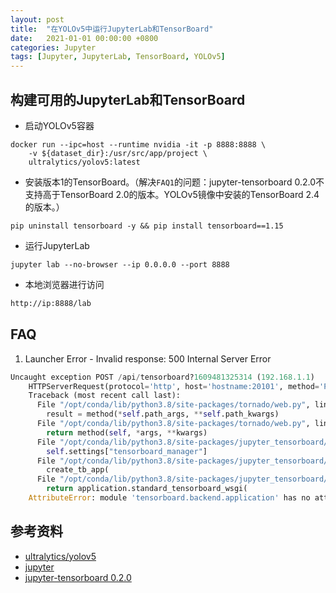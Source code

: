 ```yaml
---
layout: post
title:  "在YOLOv5中运行JupyterLab和TensorBoard"
date:   2021-01-01 00:00:00 +0800
categories: Jupyter
tags: [Jupyter, JupyterLab, TensorBoard, YOLOv5]
---
```


## 构建可用的JupyterLab和TensorBoard
* 启动YOLOv5容器
```shell
docker run --ipc=host --runtime nvidia -it -p 8888:8888 \
    -v ${dataset_dir}:/usr/src/app/project \
    ultralytics/yolov5:latest
```

* 安装版本1的TensorBoard。（解决```FAQ1```的问题：jupyter-tensorboard 0.2.0不支持高于TensorBoard 2.0的版本。YOLOv5镜像中安装的TensorBoard 2.4的版本。）
```shell
pip uninstall tensorboard -y && pip install tensorboard==1.15
```

* 运行JupyterLab
```shell
jupyter lab --no-browser --ip 0.0.0.0 --port 8888
```

* 本地浏览器进行访问
```txt
http://ip:8888/lab
```

## FAQ
1. Launcher Error - Invalid response: 500 Internal Server Error
```py
Uncaught exception POST /api/tensorboard?1609481325314 (192.168.1.1)
    HTTPServerRequest(protocol='http', host='hostname:20101', method='POST', uri='/api/tensorboard?1609481325314', version='HTTP/1.1', remote_ip='192.168.1.1')
    Traceback (most recent call last):
      File "/opt/conda/lib/python3.8/site-packages/tornado/web.py", line 1702, in _execute
        result = method(*self.path_args, **self.path_kwargs)
      File "/opt/conda/lib/python3.8/site-packages/tornado/web.py", line 3173, in wrapper
        return method(self, *args, **kwargs)
      File "/opt/conda/lib/python3.8/site-packages/jupyter_tensorboard/api_handlers.py", line 39, in post
        self.settings["tensorboard_manager"]
      File "/opt/conda/lib/python3.8/site-packages/jupyter_tensorboard/tensorboard_manager.py", line 219, in new_instance
        create_tb_app(
      File "/opt/conda/lib/python3.8/site-packages/jupyter_tensorboard/tensorboard_manager.py", line 44, in create_tb_app
        return application.standard_tensorboard_wsgi(
    AttributeError: module 'tensorboard.backend.application' has no attribute 'standard_tensorboard_wsgi'
```

## 参考资料
* [ultralytics/yolov5](https://hub.docker.com/r/ultralytics/yolov5)
* [jupyter](https://jupyter.org)
* [jupyter-tensorboard 0.2.0](https://pypi.org/project/jupyter-tensorboard/)
